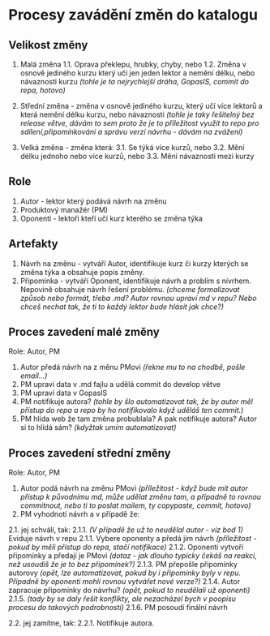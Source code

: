 # Procesy zavádění změn do katalogu

## Velikost změny

1. Malá změna
1.1. Oprava překlepu, hrubky, chyby, nebo
1.2. Změna v osnově jediného kurzu který učí jen jeden lektor a nemění délku, nebo návaznosti kurzu
*(tohle je ta nejrychlejší dráha, GopasIS, commit do repa, hotovo)*

2. Střední změna - změna v osnově jediného kurzu, který učí více lektorů a která nemění délku kurzu, nebo návaznosti
*(tohle je taky řešitelný bez release větve, dávám to sem proto že je to příležitost využít to repo pro sdílení,připomínkování a správu verzí návrhu - dávám na zvážení)*

3. Velká změna - změna která:
3.1. Se týká více kurzů, nebo
3.2. Mění délku jednoho nebo více kurzů, nebo
3.3. Mění návaznosti mezi kurzy

## Role

1. Autor - lektor který podává návrh na změnu
2. Produktový manažér (PM)
3. Oponenti - lektoři kteří učí kurz kterého se změna týka

## Artefakty

1. Návrh na změnu - vytváří Autor, identifikuje kurz či kurzy kterých se změna týka a obsahuje popis změny.
2. Připomínka - vytváří Oponent, identifikuje návrh a problím s nívrhem. Nepovině obsahuje návrh řešení problému.
*(chceme formalizovat způsob nebo formát, třeba .md? Autor rovnou upraví md v repu? Nebo chceš nechat tak, že ti to každý lektor bude hlásit jak chce?)*

## Proces zavedení malé změny

Role: Autor, PM

1. Autor předá návrh na z měnu PMovi *(řekne mu to na chodbě, pošle email...)*
2. PM upraví data v .md fajlu a udělá commit do develop větve
3. PM upraví data v GopasIS
4. PM notifikuje autora? *(tohle by šlo automatizovat tak, že by autor měl přístup do repa a repo by ho notifikovalo když uděláš ten commit.)*
5. PM hlída web že tam změna probublala? A pak notifikuje autora? Autor si to hlídá sám? *(kdyžtak umím automatizovat)*

## Proces zavedení střední změny

Role: Autor, PM

1. Autor podá návrh na změnu PMovi *(příležitost - když bude mít autor přístup k původnímu md, může udělat změnu tam, a případně to rovnou commitnout, nebo ti to poslat mailem, ty copypaste, commit, hotovo)*
2. PM vyhodnotí návrh a v případě že:

2.1. jej schválí, tak:
2.1.1. *(V případě že už to neudělal autor - viz bod 1)* Eviduje návrh v repu
2.1.1. Vybere oponenty a předá jim návrh *(příležitost - pokud by měli přístup do repa, stačí notifikace)*
2.1.2. Oponenti vytvoří připomínky a předají je PMovi *(dotaz - jak dlouho typicky čekáš na reakci, než usoudíš že je to bez připomínek?)*
2.1.3. PM přepošle připomínky autorovy *(opět, lze automatizovat, pokud by i připomínky byly v repu. Případně by oponenti mohli rovnou vytvářet nové verze?)*
2.1.4. Autor zapracuje připomínky do návrhu? *(opět, pokud to neudělali už oponenti)*
2.1.5. *(tady by se daly řešit konflikty, ale nezacházel bych v poopisu procesu do takových podrobností)*
2.1.6. PM posoudí finální návrh

2.2. jej zamítne, tak:
2.2.1. Notifikuje autora.
